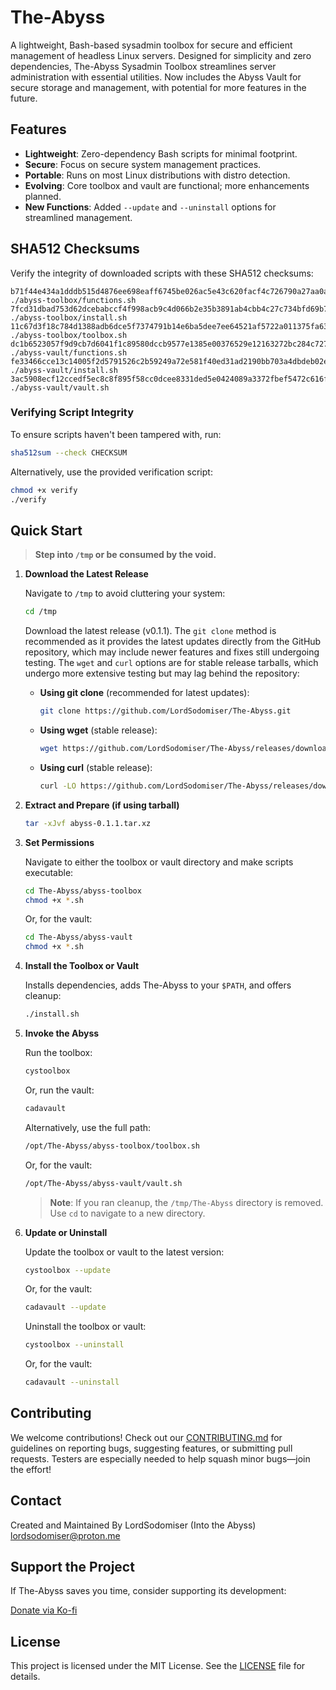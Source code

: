 # The-Abyss

A lightweight, Bash-based sysadmin toolbox for secure and efficient management of headless Linux servers. Designed for simplicity and zero dependencies, The-Abyss Sysadmin Toolbox streamlines server administration with essential utilities. Now includes the Abyss Vault for secure storage and management, with potential for more features in the future.

## Features

- **Lightweight**: Zero-dependency Bash scripts for minimal footprint.
- **Secure**: Focus on secure system management practices.
- **Portable**: Runs on most Linux distributions with distro detection.
- **Evolving**: Core toolbox and vault are functional; more enhancements planned.
- **New Functions**: Added `--update` and `--uninstall` options for streamlined management.

## SHA512 Checksums

Verify the integrity of downloaded scripts with these SHA512 checksums:

```
b71f44e434a1dddb515d4876ee698eaff6745be026ac5e43c620facf4c726790a27aa0a3b27419d31bc4bc55009d7b940f717acfd7eba82ab6bee67c37b08938  ./abyss-toolbox/functions.sh
7fcd31dbad753d62dcebabccf4f998acb9c4d066b2e35b3891ab4cbb4c27c734bfd69b79da158ea1a68da69c8696964c6343954b966e34f0e966d64d80787106  ./abyss-toolbox/install.sh
11c67d3f18c784d1388adb6dce5f7374791b14e6ba5dee7ee64521af5722a011375fa63dbcf40ea53048c66f0e373c8079dcfac2d724cdf622adc94563c706db  ./abyss-toolbox/toolbox.sh
dc1b6523057f9d9cb7d6041f1c89580dccb9577e1385e00376529e12163272bc284c727a4ab3cc2f84504c6f388adf3320746ec990d57829faa139e1cd59c57b  ./abyss-vault/functions.sh
fe33466cce13c14005f2d5791526c2b59249a72e581f40ed31ad2190bb703a4dbdeb02ece3ad596488486ca0af8ecd152a2e3fc54b7a7a958e10d7c23f2cf99f  ./abyss-vault/install.sh
3ac5908ecf12ccedf5ec8c8f895f58cc0dcee8331ded5e0424089a3372fbef5472c616fbb1a13b22a7860a384c744c1d212dcff2627d81f2e9cc9daff2b2ee6f  ./abyss-vault/vault.sh
```

### Verifying Script Integrity

To ensure scripts haven't been tampered with, run:

```bash
sha512sum --check CHECKSUM
```

Alternatively, use the provided verification script:

```bash
chmod +x verify
./verify
```

## Quick Start

> **Step into `/tmp` or be consumed by the void.**

1. **Download the Latest Release**

   Navigate to `/tmp` to avoid cluttering your system:

   ```bash
   cd /tmp
   ```

   Download the latest release (v0.1.1). The `git clone` method is recommended as it provides the latest updates directly from the GitHub repository, which may include newer features and fixes still undergoing testing. The `wget` and `curl` options are for stable release tarballs, which undergo more extensive testing but may lag behind the repository:

   - **Using git clone** (recommended for latest updates):
     ```bash
     git clone https://github.com/LordSodomiser/The-Abyss.git
     ```

   - **Using wget** (stable release):
     ```bash
     wget https://github.com/LordSodomiser/The-Abyss/releases/download/0.1.1/abyss-0.1.1.tar.xz
     ```

   - **Using curl** (stable release):
     ```bash
     curl -LO https://github.com/LordSodomiser/The-Abyss/releases/download/0.1.1/abyss-0.1.1.tar.xz
     ```

2. **Extract and Prepare (if using tarball)**

   ```bash
   tar -xJvf abyss-0.1.1.tar.xz
   ```

3. **Set Permissions**

   Navigate to either the toolbox or vault directory and make scripts executable:

   ```bash
   cd The-Abyss/abyss-toolbox
   chmod +x *.sh
   ```

   Or, for the vault:

   ```bash
   cd The-Abyss/abyss-vault
   chmod +x *.sh
   ```

4. **Install the Toolbox or Vault**

   Installs dependencies, adds The-Abyss to your `$PATH`, and offers cleanup:

   ```bash
   ./install.sh
   ```

5. **Invoke the Abyss**

   Run the toolbox:

   ```bash
   cystoolbox
   ```

   Or, run the vault:

   ```bash
   cadavault
   ```

   Alternatively, use the full path:

   ```bash
   /opt/The-Abyss/abyss-toolbox/toolbox.sh
   ```

   Or, for the vault:

   ```bash
   /opt/The-Abyss/abyss-vault/vault.sh
   ```

   > **Note**: If you ran cleanup, the `/tmp/The-Abyss` directory is removed. Use `cd` to navigate to a new directory.

6. **Update or Uninstall**

   Update the toolbox or vault to the latest version:

   ```bash
   cystoolbox --update
   ```

   Or, for the vault:

   ```bash
   cadavault --update
   ```

   Uninstall the toolbox or vault:

   ```bash
   cystoolbox --uninstall
   ```

   Or, for the vault:

   ```bash
   cadavault --uninstall
   ```

## Contributing

We welcome contributions! Check out our [CONTRIBUTING.md](CONTRIBUTING.md) for guidelines on reporting bugs, suggesting features, or submitting pull requests. Testers are especially needed to help squash minor bugs—join the effort!

## Contact
Created and Maintained By
LordSodomiser (Into the Abyss) <lordsodomiser@proton.me>

## Support the Project

If The-Abyss saves you time, consider supporting its development:

[Donate via Ko-fi](https://ko-fi.com/lordsodomiser)

## License

This project is licensed under the MIT License. See the [LICENSE](LICENSE) file for details.
